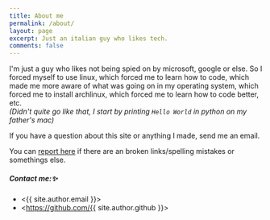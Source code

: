 ```yaml
---
title: About me
permalink: /about/
layout: page
excerpt: Just an italian guy who likes tech.
comments: false
---
```

I'm just a guy who likes not being spied on by microsoft, google or else. So I forced myself to use linux, which forced me to learn how to code, which made me more aware of what was going on in my operating system, which forced me to install archlinux, which forced me to learn how to code better, etc. <br>
*(Didn't quite go like that, I start by printing `Hello World` in python on my father's mac)* <br>

If you have a question about this site or anything I made, send me an email.

You can [report here](https://github.com/Ferryistaken/blog/issues/new) if there are an broken links/spelling mistakes or somethings else.

##### Contact me:✨

- <{{ site.author.email }}>
- <https://github.com/{{ site.author.github }}>

